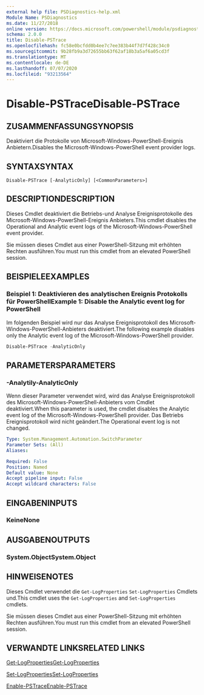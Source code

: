 ```yaml
---
external help file: PSDiagnostics-help.xml
Module Name: PSDiagnostics
ms.date: 11/27/2018
online version: https://docs.microsoft.com/powershell/module/psdiagnostics/disable-pstrace?view=powershell-5.1&WT.mc_id=ps-gethelp
schema: 2.0.0
title: Disable-PSTrace
ms.openlocfilehash: fc58e0bcfdd0b4ee7c7ee383b44f7d7f428c34c0
ms.sourcegitcommit: 9b28fb9a3d72655bb63f62af18b3a5af6a05cd3f
ms.translationtype: MT
ms.contentlocale: de-DE
ms.lasthandoff: 07/07/2020
ms.locfileid: "93213564"
---
```

# <span data-ttu-id="aee29-102">Disable-PSTrace</span><span class="sxs-lookup"><span data-stu-id="aee29-102">Disable-PSTrace</span></span>

## <span data-ttu-id="aee29-103">ZUSAMMENFASSUNG</span><span class="sxs-lookup"><span data-stu-id="aee29-103">SYNOPSIS</span></span>
<span data-ttu-id="aee29-104">Deaktiviert die Protokolle von Microsoft-Windows-PowerShell-Ereignis Anbietern.</span><span class="sxs-lookup"><span data-stu-id="aee29-104">Disables the Microsoft-Windows-PowerShell event provider logs.</span></span>

## <span data-ttu-id="aee29-105">SYNTAX</span><span class="sxs-lookup"><span data-stu-id="aee29-105">SYNTAX</span></span>

```
Disable-PSTrace [-AnalyticOnly] [<CommonParameters>]
```

## <span data-ttu-id="aee29-106">DESCRIPTION</span><span class="sxs-lookup"><span data-stu-id="aee29-106">DESCRIPTION</span></span>

<span data-ttu-id="aee29-107">Dieses Cmdlet deaktiviert die Betriebs-und Analyse Ereignisprotokolle des Microsoft-Windows-PowerShell-Ereignis Anbieters.</span><span class="sxs-lookup"><span data-stu-id="aee29-107">This cmdlet disables the Operational and Analytic event logs of the Microsoft-Windows-PowerShell event provider.</span></span>

<span data-ttu-id="aee29-108">Sie müssen dieses Cmdlet aus einer PowerShell-Sitzung mit erhöhten Rechten ausführen.</span><span class="sxs-lookup"><span data-stu-id="aee29-108">You must run this cmdlet from an elevated PowerShell session.</span></span>

## <span data-ttu-id="aee29-109">BEISPIELE</span><span class="sxs-lookup"><span data-stu-id="aee29-109">EXAMPLES</span></span>

### <span data-ttu-id="aee29-110">Beispiel 1: Deaktivieren des analytischen Ereignis Protokolls für PowerShell</span><span class="sxs-lookup"><span data-stu-id="aee29-110">Example 1: Disable the Analytic event log for PowerShell</span></span>

<span data-ttu-id="aee29-111">Im folgenden Beispiel wird nur das Analyse Ereignisprotokoll des Microsoft-Windows-PowerShell-Anbieters deaktiviert.</span><span class="sxs-lookup"><span data-stu-id="aee29-111">The following example disables only the Analytic event log of the Microsoft-Windows-PowerShell provider.</span></span>

```powershell
Disable-PSTrace -AnalyticOnly
```

## <span data-ttu-id="aee29-112">PARAMETERS</span><span class="sxs-lookup"><span data-stu-id="aee29-112">PARAMETERS</span></span>

### <span data-ttu-id="aee29-113">-Analytily</span><span class="sxs-lookup"><span data-stu-id="aee29-113">-AnalyticOnly</span></span>

<span data-ttu-id="aee29-114">Wenn dieser Parameter verwendet wird, wird das Analyse Ereignisprotokoll des Microsoft-Windows-PowerShell-Anbieters vom Cmdlet deaktiviert.</span><span class="sxs-lookup"><span data-stu-id="aee29-114">When this parameter is used, the cmdlet disables the Analytic event log of the Microsoft-Windows-PowerShell provider.</span></span> <span data-ttu-id="aee29-115">Das Betriebs Ereignisprotokoll wird nicht geändert.</span><span class="sxs-lookup"><span data-stu-id="aee29-115">The Operational event log is not changed.</span></span>

```yaml
Type: System.Management.Automation.SwitchParameter
Parameter Sets: (All)
Aliases:

Required: False
Position: Named
Default value: None
Accept pipeline input: False
Accept wildcard characters: False
```

## <span data-ttu-id="aee29-116">EINGABEN</span><span class="sxs-lookup"><span data-stu-id="aee29-116">INPUTS</span></span>

### <span data-ttu-id="aee29-117">Keine</span><span class="sxs-lookup"><span data-stu-id="aee29-117">None</span></span>

## <span data-ttu-id="aee29-118">AUSGABEN</span><span class="sxs-lookup"><span data-stu-id="aee29-118">OUTPUTS</span></span>

### <span data-ttu-id="aee29-119">System.Object</span><span class="sxs-lookup"><span data-stu-id="aee29-119">System.Object</span></span>

## <span data-ttu-id="aee29-120">HINWEISE</span><span class="sxs-lookup"><span data-stu-id="aee29-120">NOTES</span></span>

<span data-ttu-id="aee29-121">Dieses Cmdlet verwendet die `Get-LogProperties` `Set-LogProperties` Cmdlets und.</span><span class="sxs-lookup"><span data-stu-id="aee29-121">This cmdlet uses the `Get-LogProperties` and `Set-LogProperties` cmdlets.</span></span>

<span data-ttu-id="aee29-122">Sie müssen dieses Cmdlet aus einer PowerShell-Sitzung mit erhöhten Rechten ausführen.</span><span class="sxs-lookup"><span data-stu-id="aee29-122">You must run this cmdlet from an elevated PowerShell session.</span></span>

## <span data-ttu-id="aee29-123">VERWANDTE LINKS</span><span class="sxs-lookup"><span data-stu-id="aee29-123">RELATED LINKS</span></span>

[<span data-ttu-id="aee29-124">Get-LogProperties</span><span class="sxs-lookup"><span data-stu-id="aee29-124">Get-LogProperties</span></span>](Get-LogProperties.md)

[<span data-ttu-id="aee29-125">Set-LogProperties</span><span class="sxs-lookup"><span data-stu-id="aee29-125">Set-LogProperties</span></span>](Set-LogProperties.md)

[<span data-ttu-id="aee29-126">Enable-PSTrace</span><span class="sxs-lookup"><span data-stu-id="aee29-126">Enable-PSTrace</span></span>](Enable-PSTrace.md)

